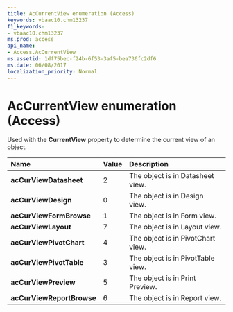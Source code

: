 ```yaml
---
title: AcCurrentView enumeration (Access)
keywords: vbaac10.chm13237
f1_keywords:
- vbaac10.chm13237
ms.prod: access
api_name:
- Access.AcCurrentView
ms.assetid: 1df75bec-f24b-6f53-3af5-bea736fc2df6
ms.date: 06/08/2017
localization_priority: Normal
---
```



# AcCurrentView enumeration (Access)

Used with the  **CurrentView** property to determine the current view of an object.



|Name|Value|Description|
|:-----|:-----|:-----|
|**acCurViewDatasheet**|2|The object is in Datasheet view.|
|**acCurViewDesign**|0|The object is in Design view.|
|**acCurViewFormBrowse**|1|The object is in Form view.|
|**acCurViewLayout**|7|The object is in Layout view.|
|**acCurViewPivotChart**|4|The object is in PivotChart view.|
|**acCurViewPivotTable**|3|The object is in PivotTable view.|
|**acCurViewPreview**|5|The object is in Print Preview.|
|**acCurViewReportBrowse**|6|The object is in Report view.|

